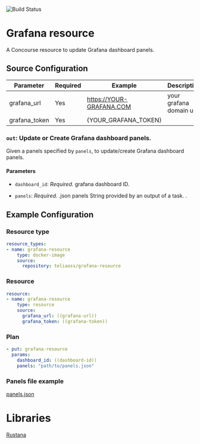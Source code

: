 ![Build Status](https://travis-ci.org/telia-oss/grafana-resource.svg?branch=master)

# Grafana resource

A Concourse resource to update Grafana dashboard panels.

## Source Configuration

| Parameter          | Required      | Example                  | Description
| ------------------ | ------------- | -------------            | ------------------------------ |
| grafana_url        | Yes           | https://YOUR-GRAFANA.COM |  your grafana domain url                              |
| grafana_token      | Yes           | {YOUR_GRAFANA_TOKEN}     |                                |


### `out`: Update or Create Grafana dashboard panels.

Given a panels specified by `panels`, to update/create Grafana dashboard panels.

#### Parameters

* `dashboard_id`: *Required.* grafana dashboard ID.

* `panels`: *Required.* .json panels String provided by an output of a task.
.

## Example Configuration

### Resource type

``` yaml
resource_types:
- name: grafana-resource
    type: docker-image
    source:
      repository: teliaoss/grafana-resource
```

### Resource

``` yaml
resource:
- name: grafana-resource
    type: resource
    source:
      grafana_url: ((grafana-url))
      grafana_token: ((grafana-token))
```

### Plan

``` yaml
- put: grafana-resource
  params: 
    dashboard_id: ((dashboard-id))
    panels: "path/to/panels.json"
```

### Panels file example

[panels.json](https://github.com/telia-oss/grafana-resource/blob/master/panels.json)


# Libraries
[Rustana](https://github.com/telia-oss/rustana/tree/master)
